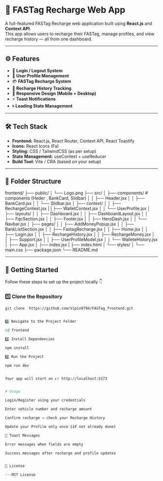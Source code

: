 


# 🚗 FASTag Recharge Web App

A full-featured FASTag Recharge web application built using **React.js** and **Context API**.  
This app allows users to recharge their FASTag, manage profiles, and view recharge history — all from one dashboard.

---

## ⚙️ Features

- 🔐 **Login / Logout System**
- 🪪 **User Profile Management**
- 💳 **FASTag Recharge System**
- 🧾 **Recharge History Tracking**
- 📱 **Responsive Design (Mobile + Desktop)**
- ⚡ **Toast Notifications**
- 🌀 **Loading State Management**

---

## 🛠️ Tech Stack

- **Frontend:** React.js, React Router, Context API, React Toastify 
- **Icons:** React Icons (Fa)
- **Styling:** CSS / TailwindCSS (as per setup)
- **State Management:** useContext + useReducer
- **Build Tool:** Vite / CRA (based on your setup)

---

## 📁 Folder Structure

frontend/
├── public/
│ └── Logo.png
├── src/
│ ├── components/   # components (Heder ,  BankCard, Slidbar)
│ │ ├── Header.jsx
│ │ ├── BankCard.jsx
│ │ └── Slidbar.jsx
│ ├── context/
│ │ ├── RechargeContext.jsx
| | ├── WalletContext.jsx
│ │ └── UserProfile.jsx
│ ├── layouts/
│ │ ├── Dashboard.jsx
│ │ ├── DashboardLayout.jsx
│ │ ├── FqcSection.jsx
│ │ ├── Footer.jsx
│ │ ├── HeroDash.jsx
│ │ └── Navbar.jsx
│ ├── pages/
│ │ ├── AddMoneyPopup.jsx
│ │ ├── BankListSection.jsx
│ │ ├── FastagRecharge.jsx
│ │ ├── Home.jsx
│ │ ├── Login.jsx
│ │ ├── RechargeHistory.jsx
│ │ ├── RechargeMoney.jsx
│ │ ├── Support.jsx
│ │ ├── UserProfileModel.jsx
│ │ └── WalleteHistory.jsx
│ ├── App.jsx
│ ├── index.jsx
| ├── index.html
│ └── styles/
│ └── main.css
├── package.json
└── README.md




---

## 🚀 Getting Started

Follow these steps to set up the project locally 👇

### 1️⃣ Clone the Repository
```bash
git clone  https://github.com/Vipin9794/FASTag_frontend.git


2️⃣ Navigate to the Project Folder

cd frontend

3️⃣ Install Dependencies

npm install

4️⃣ Run the Project

npm run dev


Your app will start on 👉 http://localhost:5173


# Usage

Login/Register using your credentials

Enter vehicle number and recharge amount

Confirm recharge → check your Recharge History

Update your Profile only once (if not already done)

🔔 Toast Messages

Error messages when fields are empty

Success messages after recharge and profile updates


📜 License

---MIT License



